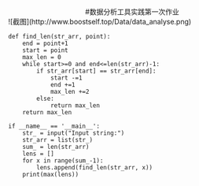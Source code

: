 <center>
#数据分析工具实践第一次作业
</center>
![截图](http://www.boostself.top/Data/data_analyse.png)

```
def find_len(str_arr, point):
	end = point+1
	start = point
	max_len = 0
	while start>=0 and end<=len(str_arr)-1:
		if str_arr[start] == str_arr[end]:
			start -=1
			end +=1
			max_len +=2
		else:
			return max_len
	return max_len

if __name__ == '__main__':
	str_ = input("Input string:")
	str_arr = list(str_)
	sum_ = len(str_arr)
	lens = []
	for x in range(sum_-1):
		lens.append(find_len(str_arr, x))
	print(max(lens))
```